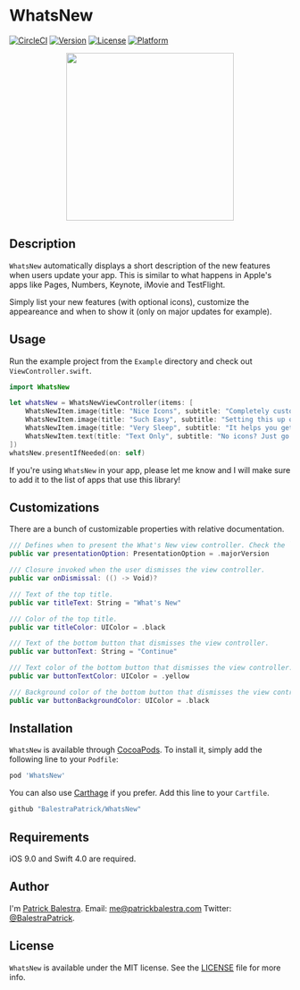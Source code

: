# WhatsNew

[![CircleCI](https://circleci.com/gh/BalestraPatrick/WhatsNew.svg?style=svg)](https://circleci.com/gh/BalestraPatrick/WhatsNew)
[![Version](https://img.shields.io/cocoapods/v/WhatsNew.svg?style=flat)](http://cocoapods.org/pods/WhatsNew)
[![License](https://img.shields.io/cocoapods/l/WhatsNew.svg?style=flat)](http://cocoapods.org/pods/WhatsNew)
[![Platform](https://img.shields.io/cocoapods/p/WhatsNew.svg?style=flat)](http://cocoapods.org/pods/WhatsNew)

<p align="center"><img src ="example.png" width="300px"/></p>

## Description
`WhatsNew` automatically displays a short description of the new features when users update your app. This is similar to what happens in Apple's apps like Pages, Numbers, Keynote, iMovie and TestFlight. 

Simply list your new features (with optional icons), customize the appeareance and when to show it (only on major updates for example).

## Usage
Run the example project from the `Example` directory and check out `ViewController.swift`.

```swift
import WhatsNew

let whatsNew = WhatsNewViewController(items: [
	WhatsNewItem.image(title: "Nice Icons", subtitle: "Completely customize colors, texts and icons.", image: #imageLiteral(resourceName: "love")),
	WhatsNewItem.image(title: "Such Easy", subtitle: "Setting this up only takes 2 lines of code, impressive you say?", image: #imageLiteral(resourceName: "threed")),
	WhatsNewItem.image(title: "Very Sleep", subtitle: "It helps you get more sleep by writing less code.", image: #imageLiteral(resourceName: "night")),
	WhatsNewItem.text(title: "Text Only", subtitle: "No icons? Just go with plain text."),
])
whatsNew.presentIfNeeded(on: self)
```

If you're using `WhatsNew` in your app, please let me know and I will make sure to add it to the list of apps that use this library! 

## Customizations
There are a bunch of customizable properties with relative documentation.

```swift
/// Defines when to present the What's New view controller. Check the `PresentationOption` enum for more details.
public var presentationOption: PresentationOption = .majorVersion

/// Closure invoked when the user dismisses the view controller.
public var onDismissal: (() -> Void)?

/// Text of the top title.
public var titleText: String = "What's New"

/// Color of the top title.
public var titleColor: UIColor = .black

/// Text of the bottom button that dismisses the view controller.
public var buttonText: String = "Continue"

/// Text color of the bottom button that dismisses the view controller.
public var buttonTextColor: UIColor = .yellow

/// Background color of the bottom button that dismisses the view controller.
public var buttonBackgroundColor: UIColor = .black
```

## Installation

`WhatsNew` is available through [CocoaPods](http://cocoapods.org). To install
it, simply add the following line to your `Podfile`:

```ruby
pod 'WhatsNew'
```

You can also use [Carthage](https://github.com/Carthage/Carthage) if you prefer. Add this line to your `Cartfile`.

```ruby
github "BalestraPatrick/WhatsNew"
```
## Requirements
iOS 9.0 and Swift 4.0 are required.

## Author

I'm [Patrick Balestra](http://www.patrickbalestra.com).
Email: [me@patrickbalestra.com](mailto:me@patrickbalestra.com)
Twitter: [@BalestraPatrick](http://twitter.com/BalestraPatrick).

## License

`WhatsNew` is available under the MIT license. See the [LICENSE](LICENSE) file for more info.
